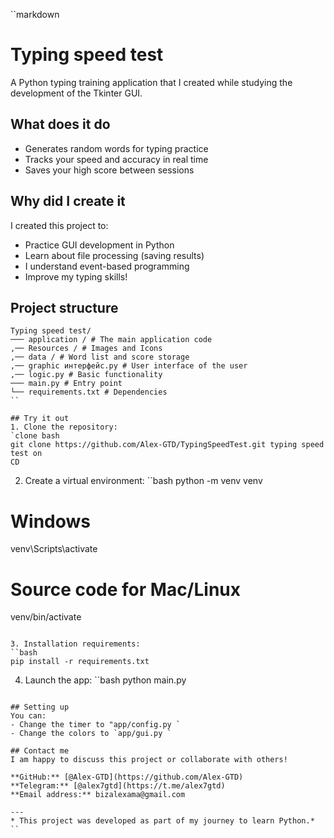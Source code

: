 ``markdown
# Typing speed test

A Python typing training application that I created while studying the development of the Tkinter GUI.

## What does it do
- Generates random words for typing practice
- Tracks your speed and accuracy in real time
- Saves your high score between sessions

## Why did I create it
I created this project to:
- Practice GUI development in Python
- Learn about file processing (saving results)
- I understand event-based programming
- Improve my typing skills!

## Project structure
```
Typing speed test/
─── application / # The main application code
,── Resources / # Images and Icons
,── data / # Word list and score storage
,── graphic интерфейс.ру # User interface of the user
,── logic.py # Basic functionality
─── main.py # Entry point
└── requirements.txt # Dependencies
``

## Try it out
1. Clone the repository:
`clone bash
git clone https://github.com/Alex-GTD/TypingSpeedTest.git typing speed test on
CD
```

2. Create a virtual environment:
``bash
python -m venv venv
# Windows
venv\Scripts\activate
# Source code for Mac/Linux
venv/bin/activate
```

3. Installation requirements:
``bash
pip install -r requirements.txt
```

4. Launch the app:
``bash
python main.py
```

## Setting up
You can:
- Change the timer to "app/config.py `
- Change the colors to `app/gui.py `

## Contact me
I am happy to discuss this project or collaborate with others!

**GitHub:** [@Alex-GTD](https://github.com/Alex-GTD)  
**Telegram:** [@alex7gtd](https://t.me/alex7gtd)  
**Email address:** bizalexama@gmail.com

---
* This project was developed as part of my journey to learn Python.*
``